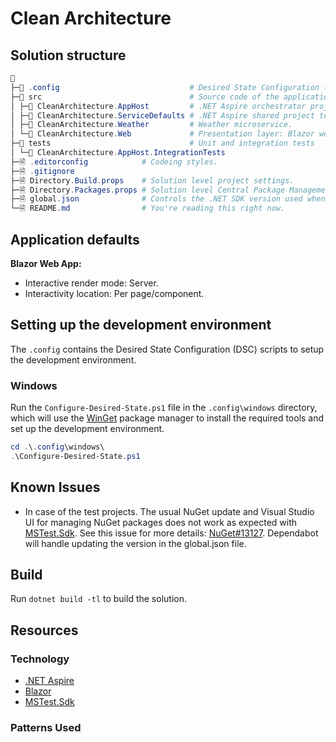 # Clean Architecture

## Solution structure
```powershell
📁
├─📁 .config                             # Desired State Configuration (DSC) scripts to setup the development environment.
├─📁 src                                 # Source code of the application
│ ├─📁 CleanArchitecture.AppHost         # .NET Aspire orchestrator project designed to connect and configure the different projects and services of your app.
│ ├─📁 CleanArchitecture.ServiceDefaults # .NET Aspire shared project to manage configurations that are reused across the projects in your solution related to resilience, service discovery, and telemetry.
│ ├─📁 CleanArchitecture.Weather         # Weather microservice.
│ └─📁 CleanArchitecture.Web             # Presentation layer: Blazor web app.
├─📁 tests                               # Unit and integration tests
│ └─📁 CleanArchitecture.AppHost.IntegrationTests
├─🗎 .editorconfig            # Codeing styles.
├─🗎 .gitignore
├─🗎 Directory.Build.props    # Solution level project settings.
├─🗎 Directory.Packages.props # Solution level Central Package Management.
├─🗎 global.json              # Controls the .NET SDK version used when building the solution. Mainly used to centrally manage the versioning of the MSTest.Sdk.
└─🗎 README.md                # You're reading this right now.
```

## Application defaults

**Blazor Web App:**
- Interactive render mode: Server.
- Interactivity location: Per page/component.

## Setting up the development environment
The `.config` contains the Desired State Configuration (DSC) scripts to setup the development environment.

### Windows
Run the `Configure-Desired-State.ps1` file in the `.config\windows` directory, which will use the [WinGet](https://learn.microsoft.com/windows/package-manager/winget/) package manager to install the required tools and set up the development environment.

```powershell
cd .\.config\windows\
.\Configure-Desired-State.ps1
```

## Known Issues
- In case of the test projects. The usual NuGet update and Visual Studio UI for managing NuGet packages does not work as expected with [MSTest.Sdk](https://learn.microsoft.com/en-us/dotnet/core/testing/unit-testing-mstest-sdk). See this issue for more details: [NuGet#13127](https://github.com/NuGet/Home/issues/13127). Dependabot will handle updating the version in the global.json file.

## Build
Run `dotnet build -tl` to build the solution.

## Resources

### Technology
- [.NET Aspire](https://learn.microsoft.com/en-us/dotnet/aspire/get-started/aspire-overview)
- [Blazor](https://learn.microsoft.com/en-us/aspnet/core/blazor/?view=aspnetcore-9.0&WT.mc_id=dotnet-35129-website)
- [MSTest.Sdk](https://learn.microsoft.com/en-us/dotnet/core/testing/unit-testing-mstest-sdk)

### Patterns Used
